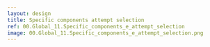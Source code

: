 ```yaml
---
layout: design
title: Specific components attempt selection
ref: 00.Global_11.Specific_components_e_attempt_selection
image: 00.Global_11.Specific_components_e_attempt_selection.png
---
```


